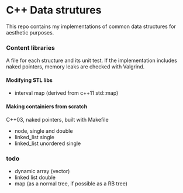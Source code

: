 # C++ Data strutures #


This repo contains my implementations of common data structures for aesthetic purposes. 

### Content libraries ###
A file for each structure and its unit test. 
If the implementation includes naked pointers, memory leaks are checked with Valgrind. 

#### Modifying STL libs ####
* interval map (derived from c++11 std::map)

#### Making containiers from scratch  ####
C++03, naked pointers, built with Makefile

* node, single and double 
* linked_list single
* linked_list unordered single


### todo ###
* dynamic array (vector)
* linked list double
* map (as a normal tree, if possible as a RB tree)
